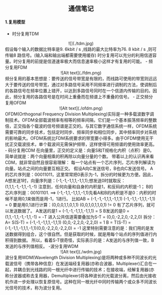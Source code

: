 ## <center>通信笔记</center>
#### 1.复用模型
- 时分复用TDM
<center>![](./tdm.jpg)</center>
假设每个输入的数据比特率是9. 6kbit / s ,线路的最大比特率为76. 8 kbit / s ,则可传输8 路信号。(输入端和输出端都需要使用缓存)
时分复用可以充分的利用信道容量。时分复用的前提是信道速率极大而信息速率极小这样才有复用的可能。
- 频分复用FDM
<center>![Alt text](./fdm.png)</center>
频分复用的基本思想是：要传送的信号带宽是有限的，而线路可使用的带宽则远远大于要传送的信号带宽，通过对多路信号采用不同频率进行调制的方法，使调制后的各路信号在频率位置上错开，以达到多路信号同时在一个信道内传输的目的。因此，频分复用的各路信号是在时间上重叠而在频谱上不重叠的信号。
- 正交频分复用OFDM
<center>![Alt text](./ofdm.png)</center>
OFDM(Orthogonal Frequency Division Multiplexing)实际是一种多载波数字调制技术。OFDM全部载波频率有相等的频率间隔，它们是一个基本振荡频率的整数倍，正交指各个载波的信号频谱是正交的。与其它数字通信系统一样，OFDM系统需要可靠的同步技术，包括定时同步、频率同步和相位同步，其中频率同步对系统的影响最大。OFDM系统比FDM系统要求的带宽要小得多。由于OFDM使用无干扰正交载波技术，单个载波间无需保护频带，这样使得可用频谱的使用效率更高。
- 码分复用CDM
在向量里，正交的定义是：向量S和T规格化内积（点积）是0。
简单说就是：两个向量相乘的积再除以向量分量的个数。
带着以上的认识再来看CDM，就非常自然且很容易理解：
每一个站点有一个芯片序列，芯片序列解读为向量。站点之间的向量要互相正交。
假设A向C发送信号，B也向C发送信号。 
A的芯片序列是：00011011，这里常常把0表示为-1，拆分的时候更为方便。因此，A想发送1时，向量序列是：(-1,-1,-1,1,1,-1,1,1);想发送0时就取反：(1,1,1,-1,-1,1,-1,-1) 
注意到，任何向量和自身的内积是1，和反码的内积是-1； 
B的芯片序列是：00101101. ==> (-1,-1,1,-1,1,1,-1,1)先看A和B的内积是不是0：内积的时候不是用0,1来做而是用-1，1进行。 
比如AB = (-1,-1,-1,1,1,-1,1,1) (-1,-1,1,-1,1,1,-1,1) = 0 
要是用0,1进行计算：(0,0,0,1,1,0,1,1) (0,0,1,0,1,1,0,1) != 0
有了芯片序列，就可以发送数据了。
A发送的是1 = (-1,-1,-1,1,1,-1,1,1) = S 
B发送的是0 = (1,1,-1,1,-1,-1,1,-1) = -T
进入公共信道需要叠加为S-T = (0,0,-2,2,0,-2,2,0)
拆分：A= S(S-T) = (-1,-1,-1,1,1,-1,1,1) (0,0,-2,2,0,-2,2,0) = 1 
B = T(S-T) = (-1,-1,1,-1,1,1,-1,1)(0,0,-2,2,0,-2,2,0) = -1 
这里特别需要注意的是：我们用的是发送数据得到组合，这个很自然。但是获取的时候，就是用每个站点的序列值进行内积得到数据。 
所以，看着S-T很奇怪，实际表示的是：A发送的与序列值一致，B发送的与序列值相反。
-波分复用WDM
<center>![Alt text](./wdm.jpg)</center>
波分复用WDM(Wavelength Division Multiplexing)是将两种或多种不同波长的光载波信号（携带各种信息）在发送端经复用器(亦称合波器，Multiplexer)汇合在一起，并耦合到光线路的同一根光纤中进行传输的技术；在接收端，经解复用器(亦称分波器或称去复用器，Demultiplexer)将各种波长的光载波分离，然后由光接收机作进一步处理以恢复原信号。这种在同一根光纤中同时传输两个或众多不同波长光信号的技术，称为波分复用。

